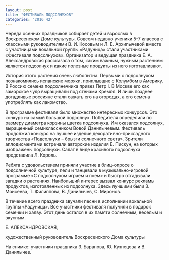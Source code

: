 ```yaml
---
layout: post
title: "ФЕСТИВАЛЬ ПОДСОЛНУХОВ"
categories: "2016 42"
---
```


Череда осенних праздников собирает детей и взрослых в Воскресенском Доме культуры. Совсем недавно ученики 5-7 классов с классными руководителями В. И. Косовым и Л. Е. Архипычевой вместе с участницами вокальной группы «Радуница» стали участниками «Фестиваля подсолнухов». Организатор и ведущая праздника Е. А. Александровская рассказала о том, каким важным, нужным растением является подсолнух и какие полезные продукты из него изготавливают.

История этого растения очень любопытна. Первыми с подсолнухом познакомились испанские моряки, приплывшие с Колумбом в Америку. В Россию семена подсолнечника привез Петр I. В Москве его как заморское чудо выращивали под стенами Кремля. И лишь позднее догадливые россияне стали сажать его на огородах, а его семена употреблять как лакомство.

В программе фестиваля было множество интересных конкурсов. Это конкурс на самый большой подсолнух. Победителя определили по размеру диаметра корзины цветка подсолнуха. Им оказался подсолнух, выращенный семиклассником Вовой Данилычевым. Фестиваль продолжил конкурс на лучшее изделие декоративно-прикладного творчества «Подсолнухи – брызги солнечного света». Зрители аплодисментами встречали авторские изделия Е. Пискун, на которых изображены подсолнухи. Салат в виде красивого подсолнуха представила Л. Король.

Ребята с удовольствием приняли участие в блиц-опросе о подсолнечной культуре, пели и танцевали в музыкально-игровой программе «С подсолнухом играем и поем» и быстро отгадывали загадки о растениях. Наибольший интерес вызвал конкурс рекламы продуктов, изготовленных из подсолнуха. Здесь лучшими были З. Моисеева, Т. Филиппова, В. Данилычев, С. Миронов.

В течение всего праздника звучали песни в исполнении вокальной группы «Радуница». Все участники фестиваля получили в подарок семечки и халву. Этот день остался в их памяти солнечным, веселым и вкусным.

Е. АЛЕКСАНДРОВСКАЯ,

художественный руководитель Воскресенского Дома культуры

На снимке: участники праздника З. Баранова, Ю. Кузнецова и В. Данилычев.


